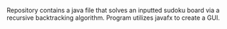 Repository contains a java file that solves an inputted sudoku board via a recursive backtracking algorithm.
Program utilizes javafx to create a GUI.
